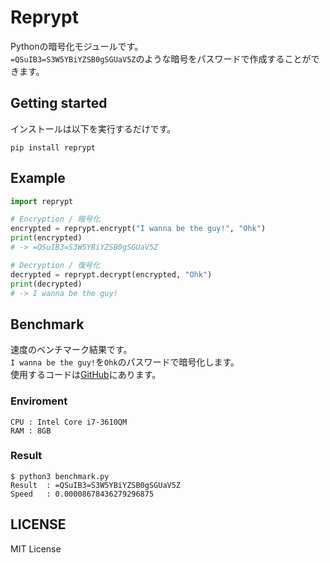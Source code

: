 # Reprypt
Pythonの暗号化モジュールです。    
`=QSuIB3=S3W5YBiYZSB0gSGUaV5Z`のような暗号をパスワードで作成することができます。  

## Getting started
インストールは以下を実行するだけです。
```terminal
pip install reprypt
```

## Example
```python
import reprypt

# Encryption / 暗号化
encrypted = reprypt.encrypt("I wanna be the guy!", "Ohk")
print(encrypted)
# -> =QSuIB3=S3W5YBiYZSB0gSGUaV5Z

# Decryption / 復号化
decrypted = reprypt.decrypt(encrypted, "Ohk")
print(decrypted)
# -> I wanna be the guy!
```

## Benchmark
速度のベンチマーク結果です。  
`I wanna be the guy!`を`Ohk`のパスワードで暗号化します。  
使用するコードは[GitHub](https://github.com/tasuren/reprypt)にあります。  
### Enviroment
```
CPU : Intel Core i7-3610QM
RAM : 8GB
```
### Result
```terminal
$ python3 benchmark.py
Result	: =QSuIB3=S3W5YBiYZSB0gSGUaV5Z
Speed	: 0.00008678436279296875
```

## LICENSE
MIT License

